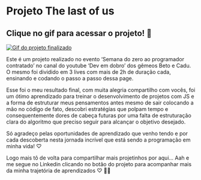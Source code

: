 # Projeto The last of us

## Clique no gif para acessar o projeto! 🥰

[<img src="src/readme/gif-readme.gif" alt="Gif do projeto finalizado">](https://oiangelica.github.io/projeto-the-last-of-us/)

<p>Este é um projeto realizado no evento ‘Semana do zero ao programador contratado’ no canal do youtube ‘Dev em dobro’ dos gêmeos Beto e Cadu. O mesmo foi dividido em 3 lives com mais de 2h de duração cada, ensinando e codando o passo a passo dessa page. 
</p>

<p>Esse foi o meu resultado final, com muita alegria compartilho com vocês, foi um ótimo aprendizado para treinar o desenvolvimento de projetos com JS e a forma de estruturar meus pensamentos antes mesmo de sair colocando a mão no código de fato, descobri estratégias que polpam tempo e consequentemente dores de cabeça futuras por uma falta de estruturação clara do algoritmo que preciso seguir para alcançar o objetivo desejado. </p>

<p> Só agradeço pelas oportunidades de aprendizado que venho tendo e por cada descoberta nesta jornada incrível que está sendo a programação em minha vida! ♡ </p>

<p> Logo mais tô de volta para compartilhar mais projetinhos por aqui...  Aah e me segue no Linkedin clicando no botão do projeto para acompanhar mais da minha trajetória de aprendizados ♡ 👩‍💻 </p>
